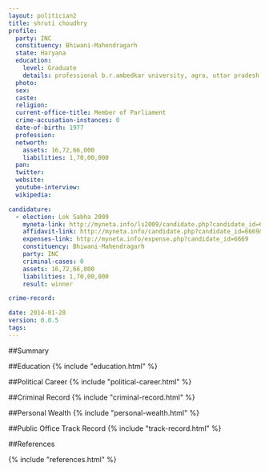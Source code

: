 ```yaml
---
layout: politician2
title: shruti choudhry
profile: 
  party: INC
  constituency: Bhiwani-Mahendragarh
  state: Haryana
  education: 
    level: Graduate
    details: professional b.r.ambedkar university, agra, uttar pradesh.2000
  photo: 
  sex: 
  caste: 
  religion: 
  current-office-title: Member of Parliament
  crime-accusation-instances: 0
  date-of-birth: 1977
  profession: 
  networth: 
    assets: 16,72,66,000
    liabilities: 1,70,00,000
  pan: 
  twitter: 
  website: 
  youtube-interview: 
  wikipedia: 

candidature: 
  - election: Lok Sabha 2009
    myneta-link: http://myneta.info/ls2009/candidate.php?candidate_id=6669
    affidavit-link: http://myneta.info/candidate.php?candidate_id=6669&scan=original
    expenses-link: http://myneta.info/expense.php?candidate_id=6669
    constituency: Bhiwani-Mahendragarh 
    party: INC
    criminal-cases: 0
    assets: 16,72,66,000
    liabilities: 1,70,00,000
    result: winner 

crime-record: 

date: 2014-01-28
version: 0.0.5
tags: 
---
```

##Summary


##Education
{% include "education.html" %}


##Political Career
{% include "political-career.html" %}


##Criminal Record
{% include "criminal-record.html" %}


##Personal Wealth
{% include "personal-wealth.html" %}


##Public Office Track Record
{% include "track-record.html" %}


##References


{% include "references.html" %}